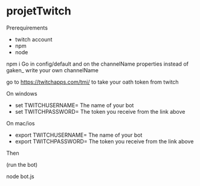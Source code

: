 # projetTwitch

Prerequirements

- twitch account
- npm
- node 

npm i
Go in config/default and on the channelName properties instead of gaken_ write your own channelName

go to https://twitchapps.com/tmi/ to take your oath token from twitch

On windows

- set TWITCHUSERNAME= The name of your bot
- set TWITCHPASSWORD= The token you receive from the link above 

On mac/ios

- export TWITCHUSERNAME= The name of your bot
- export TWITCHPASSWORD= The token you receive from the link above 

Then 

(run the bot)

node bot.js

